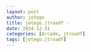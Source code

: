 ```yaml
---
layout: post
author: jotego
title: jotego.jtroadf - 
date: 2024-12-31
categories: [Arcade, jtroadf]
tags: [jotego.jtroadf]
---
```


